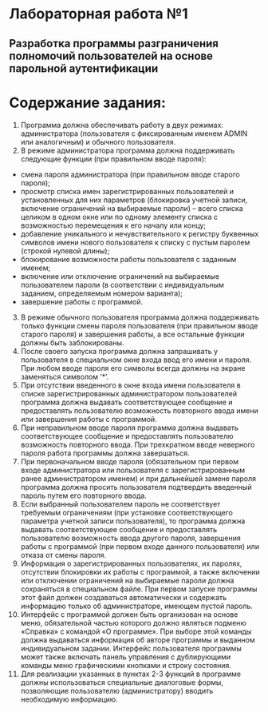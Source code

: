 # Лабораторная работа №1
## Разработка программы  разграничения полномочий пользователей на основе парольной аутентификации
# Содержание задания:
1. Программа должна обеспечивать работу в двух режимах: администратора (пользователя с фиксированным именем ADMIN или аналогичным) и обычного пользователя.
2. В режиме администратора программа должна поддерживать следующие функции (при правильном вводе пароля):
* смена пароля администратора (при правильном вводе старого пароля);
* просмотр списка имен зарегистрированных пользователей и установленных для них параметров (блокировка учетной записи, включение ограничений на выбираемые пароли) – всего списка целиком в одном окне или по одному элементу списка с возможностью перемещения к его началу или концу;
* добавление уникального и нечувствительного к регистру буквенных символов имени нового пользователя к списку с пустым паролем (строкой нулевой длины);
* блокирование возможности работы пользователя с заданным именем;
* включение или отключение ограничений на выбираемые пользователем пароли (в соответствии с индивидуальным заданием, определяемым номером варианта);
* завершение работы с программой.
3. В режиме обычного пользователя программа должна поддерживать только функции смены пароля пользователя (при правильном вводе старого пароля) и завершения работы, а все остальные функции должны быть заблокированы.
4. После своего запуска программа должна запрашивать у пользователя в специальном окне входа ввод его имени и пароля. При любом вводе пароля его символы всегда должны на экране заменяться символом ‘*’.
5. При отсутствии введенного в окне входа имени пользователя в списке зарегистрированных администратором пользователей программа должна выдавать соответствующее сообщение и предоставлять пользователю возможность повторного ввода имени или завершения работы с программой.
6. При неправильном вводе пароля программа должна выдавать соответствующее сообщение и предоставлять пользователю возможность повторного ввода. При трехкратном вводе неверного пароля работа программы должна завершаться.
7. При первоначальном вводе пароля (обязательном при первом входе администратора или пользователя с зарегистрированным ранее администратором именем) и при дальнейшей замене пароля программа должна просить пользователя подтвердить введенный пароль путем его повторного ввода.
8. Если выбранный пользователем пароль не соответствует требуемым ограничениям (при установке соответствующего параметра учетной записи пользователя), то программа должна выдавать соответствующее сообщение и предоставлять пользователю возможность ввода другого пароля, завершения работы с программой (при первом входе данного пользователя) или отказа от смены пароля.
9. Информация о зарегистрированных пользователях, их паролях, отсутствии блокировки их работы с программой, а также включении или отключении ограничений на выбираемые пароли должна сохраняться в специальном файле. При первом запуске программы этот файл должен создаваться автоматически и содержать информацию только об администраторе, имеющем пустой пароль.
10. Интерфейс с программой должен быть организован на основе меню, обязательной частью которого должно являться подменю «Справка» с командой «О программе». При выборе этой команды должна выдаваться информация об авторе программы и выданном индивидуальном задании. Интерфейс пользователя программы может также включать панель управления с дублирующими команды меню графическими кнопками и строку состояния.
11. Для реализации указанных в пунктах 2-3 функций в программе должны использоваться специальные диалоговые формы, позволяющие пользователю (администратору) вводить необходимую информацию.
